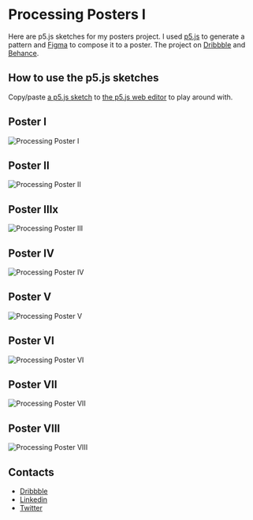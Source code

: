 # Processing Posters I

Here are p5.js sketches for my posters project.
I used [p5.js](https://p5js.org) to generate a pattern and [Figma](https://www.figma.com) to compose it to a poster.
The project on [Dribbble](https://dribbble.com/Volorf) and [Behance](https://behance.com/Volorf).

## How to use the p5.js sketches
Copy/paste [a p5.js sketch](/js) to [the p5.js web editor](https://editor.p5js.org/) to play around with.

## Poster I
![Processing Poster I](/images/poster_01@2x.png)
## Poster II
![Processing Poster II](/images/poster_02@2x.png)
## Poster IIIx
![Processing Poster III](/images/poster_03@2x.png)
## Poster IV
![Processing Poster IV](/images/poster_04@2x.png)
## Poster V
![Processing Poster V](/images/poster_05@2x.png)
## Poster VI
![Processing Poster VI](/images/poster_06@2x.png)
## Poster VII
![Processing Poster VII](/images/poster_07@2x.png)
## Poster VIII
![Processing Poster VIII](/images/poster_08@2x.png)

## Contacts
* [Dribbble](https://dribbble.com/Volorf)
* [Linkedin](https://www.linkedin.com/in/oleg-frolov-6a6a4752/)
* [Twitter](https://twitter.com/Volorf)
